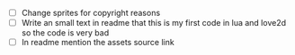 - [ ] Change sprites for copyright reasons
- [ ] Write an small text in readme that this is my first code in lua and love2d so the code is very bad
- [ ] In readme mention the assets source link
